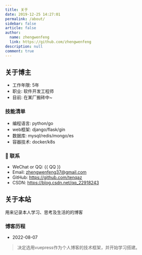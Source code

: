 ```yaml
---
title: 关于
date: 2019-12-25 14:27:01
permalink: /about/
sidebar: false
article: false
author: 
  name: zhengwenfeng
  link: https://github.com/zhengwenfeng
description: null
comment: true
---
```


## 关于博主

* 工作年限: 5年
* 职业: 软件开发工程师
* 目前: 在某厂搬砖中~

<!-- ### 技能
* 精通 Python，golang等编程语言
* 熟悉 k8s、redis、kafka等中间件 -->

### 技能清单

* 编程语言: python/go
* web框架: django/flask/gin
* 数据库: mysql/redis/mongo/es
* 容器技术: docker/k8s

### :email: 联系

- WeChat or QQ: <a :href="qqUrl" class='qq'>{{ QQ }}</a>
- Email:  <a href="mailto:zhengwenfeng37@gmail.com">zhengwenfeng37@gmail.com</a>
- GitHub: <https://github.com/tenqaz>
- CSDN: <https://blog.csdn.net/qq_22918243>

## 关于本站

用来记录本人学习、思考及生活的的博客

### 博客历程

* 2022-08-07

> 决定选用vuepress作为个人博客的技术框架，并开始学习搭建。





<script>
  export default {
    data(){
      return {
        QQ: '326695231',
        qqUrl: `tencent://message/?uin=${this.QQ}&Site=&Menu=yes`
      }
    },
    mounted(){
      const flag =  navigator.userAgent.match(/(phone|pad|pod|iPhone|iPod|ios|iPad|Android|Mobile|BlackBerry|IEMobile|MQQBrowser|JUC|Fennec|wOSBrowser|BrowserNG|WebOS|Symbian|Windows Phone)/i);
      if(flag){
        this.qqUrl = `mqqwpa://im/chat?chat_type=wpa&uin=${this.QQ}&version=1&src_type=web&web_src=oicqzone.com`
      }
    }
  }
</script>
